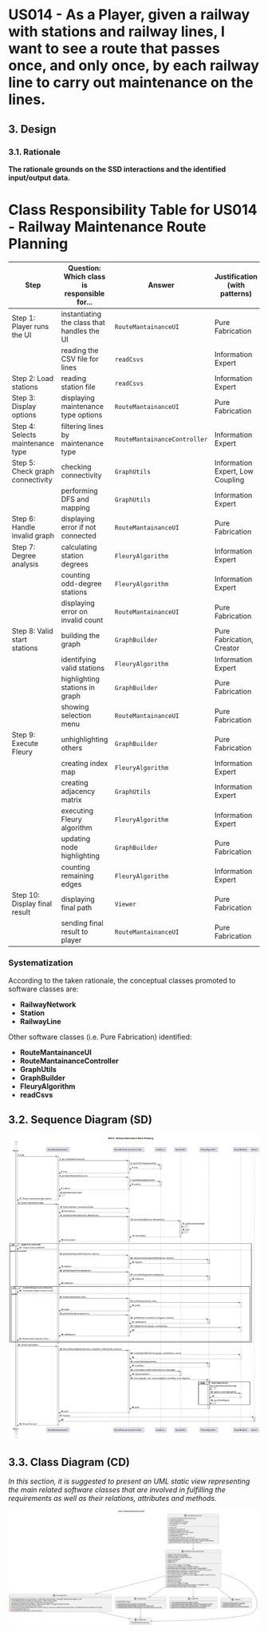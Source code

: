 # US014 - As a Player, given a railway with stations and railway lines, I want to see a route that passes once, and only once, by each railway line to carry out maintenance on the lines.


## 3. Design

### 3.1. Rationale

**The rationale grounds on the SSD interactions and the identified input/output data.**

# Class Responsibility Table for US014 - Railway Maintenance Route Planning

| Step                             | Question: Which class is responsible for...   | Answer                       | Justification (with patterns)    |
|----------------------------------|-----------------------------------------------|------------------------------|----------------------------------|
| Step 1: Player runs the UI       | instantiating the class that handles the UI   | `RouteMantainanceUI`         | Pure Fabrication                 |
|                                  | reading the CSV file for lines                | `readCsvs`                   | Information Expert               |
| Step 2: Load stations            | reading station file                          | `readCsvs`                   | Information Expert               |
| Step 3: Display options          | displaying maintenance type options           | `RouteMantainanceUI`         | Pure Fabrication                 |
| Step 4: Selects maintenance type | filtering lines by maintenance type           | `RouteMantainanceController` | Information Expert               |
| Step 5: Check graph connectivity | checking connectivity                         | `GraphUtils`                 | Information Expert, Low Coupling |
|                                  | performing DFS and mapping                    | `GraphUtils`                 | Information Expert               |
| Step 6: Handle invalid graph     | displaying error if not connected             | `RouteMantainanceUI`         | Pure Fabrication                 |
| Step 7: Degree analysis          | calculating station degrees                   | `FleuryAlgorithm`            | Information Expert               |
|                                  | counting odd-degree stations                  | `FleuryAlgorithm`            | Information Expert               |
|                                  | displaying error on invalid count             | `RouteMantainanceUI`         | Pure Fabrication                 |
| Step 8: Valid start stations     | building the graph                            | `GraphBuilder`               | Pure Fabrication, Creator        |
|                                  | identifying valid stations                    | `FleuryAlgorithm`            | Information Expert               |
|                                  | highlighting stations in graph                | `GraphBuilder`               | Pure Fabrication                 |
|                                  | showing selection menu                        | `RouteMantainanceUI`         | Pure Fabrication                 |
| Step 9: Execute Fleury           | unhighlighting others                         | `GraphBuilder`               | Pure Fabrication                 |
|                                  | creating index map                            | `FleuryAlgorithm`            | Information Expert               |
|                                  | creating adjacency matrix                     | `GraphUtils`                 | Information Expert               |
|                                  | executing Fleury algorithm                    | `FleuryAlgorithm`            | Information Expert               |
|                                  | updating node highlighting                    | `GraphBuilder`               | Pure Fabrication                 |
|                                  | counting remaining edges                      | `FleuryAlgorithm`            | Information Expert               |
| Step 10: Display final result    | displaying final path                         | `Viewer`                     | Pure Fabrication                 |
|                                  | sending final result to player                | `RouteMantainanceUI`         | Pure Fabrication                 |


### Systematization ##

According to the taken rationale, the conceptual classes promoted to software classes are:

* **RailwayNetwork** 
* **Station** 
* **RailwayLine** 


Other software classes (i.e. Pure Fabrication) identified:

* **RouteMantainanceUI** 
* **RouteMantainanceController**
* **GraphUtils** 
* **GraphBuilder** 
* **FleuryAlgorithm** 
* **readCsvs** 

## 3.2. Sequence Diagram (SD)


![US014-SD](svg/US014-SD.svg)

## 3.3. Class Diagram (CD)

_In this section, it is suggested to present an UML static view representing the main related software classes that are involved in fulfilling the requirements as well as their relations, attributes and methods._

![US014-CD](svg/US014-CD.svg)